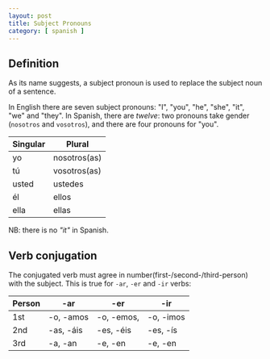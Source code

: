 ```yaml
---
layout: post
title: Subject Pronouns
category: [ spanish ]
---
```


## Definition

As its name suggests, a subject pronoun is used to replace the subject noun of a
sentence.

In English there are seven subject pronouns: "I", "you", "he", "she", "it", "we"
and "they". In Spanish, there are _twelve_: two pronouns take gender (`nosotros`
and `vosotros`), and there are four pronouns for "you".

| Singular    | Plural        |
| ----------- | ------------- |
| yo          | nosotros(as)  |
| tú          | vosotros(as)  |
| usted       | ustedes       |
| él          | ellos         |
| ella        | ellas         |

NB: there is no _"it"_ in Spanish.

## Verb conjugation

The conjugated verb must agree in number(first-/second-/third-person) with the
subject. This is true for `-ar`, `-er` and `-ir` verbs:

| Person        | -ar         | -er           | -ir         |
| ------------- | ----------- | ------------- | ----------- |
| 1st           | -o, -amos   | -o, -emos,    | -o, -imos   |
| 2nd           | -as, -áis   | -es, -éis     | -es, -ís    |
| 3rd           | -a, -an     | -e, -en       | -e, -en     |

